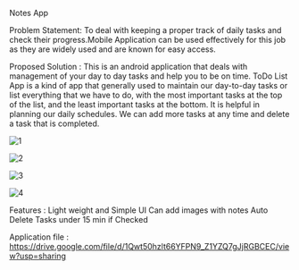 Notes App

Problem Statement:
To deal with keeping a proper track of daily tasks and check their progress.Mobile Application can be used effectively for this job as they are widely used and are known for easy access.

Proposed Solution :
This is an android application that deals with management of your day to day tasks and help you to be on time.
ToDo List App is a kind of app that generally used to maintain our day-to-day tasks or list everything that we have to do, with the most important tasks at the top of the list, and the least important tasks at the bottom. It is helpful in planning our daily schedules. We can add more tasks at any time and delete a task that is completed. 

 
![1](https://user-images.githubusercontent.com/65859795/148676178-b3b9469e-9f37-44f2-8e23-d09d09e12c8d.jpg)

![2](https://user-images.githubusercontent.com/65859795/148676180-55cf4f9d-313d-4918-9be3-e220ab0f2abc.jpg)

![3](https://user-images.githubusercontent.com/65859795/148676183-8bf3dc60-25ee-45b5-a30e-d611e5dc508e.jpg)

![4](https://user-images.githubusercontent.com/65859795/148676184-c0648a8d-d56a-45be-aa22-b38308af6552.jpg)



Features :
Light weight and Simple UI
Can add images with notes
Auto Delete Tasks under 15 min if Checked



Application file : 
https://drive.google.com/file/d/1Qwt50hzlt66YFPN9_Z1YZQ7gJjRGBCEC/view?usp=sharing

